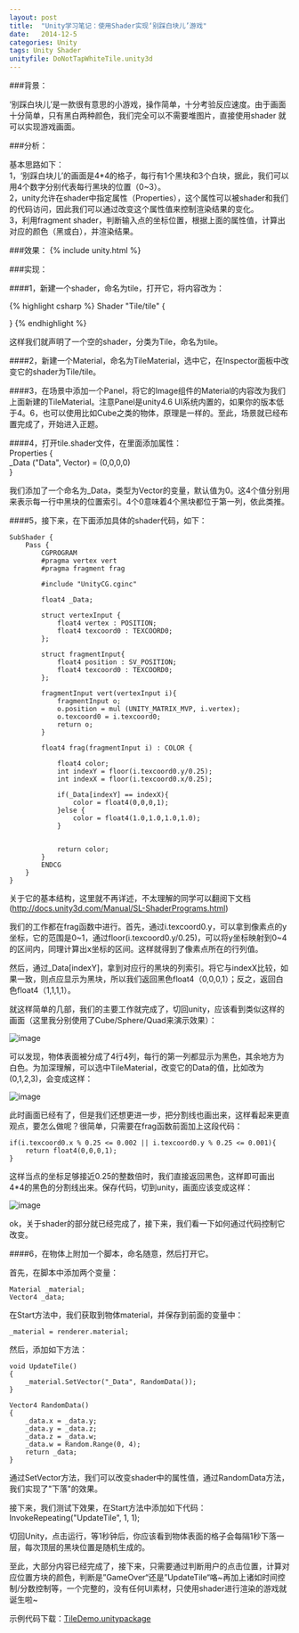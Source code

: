 ```yaml
---
layout: post
title:  "Unity学习笔记：使用Shader实现‘别踩白块儿’游戏"
date:   2014-12-5
categories: Unity
tags: Unity Shader
unityfile: DoNotTapWhiteTile.unity3d
---
```


###背景：

‘别踩白块儿’是一款很有意思的小游戏，操作简单，十分考验反应速度。由于画面十分简单，只有黑白两种颜色，我们完全可以不需要堆图片，直接使用shader
就可以实现游戏画面。<br>

###分析：

基本思路如下：<br>
1，‘别踩白块儿’的画面是4*4的格子，每行有1个黑块和3个白块，据此，我们可以用4个数字分别代表每行黑块的位置（0~3）。<br>
2，unity允许在shader中指定属性（Properties），这个属性可以被shader和我们的代码访问，因此我们可以通过改变这个属性值来控制渲染结果的变化。<br>
3，利用fragment shader，判断输入点的坐标位置，根据上面的属性值，计算出对应的颜色（黑或白），并渲染结果。<br>

###效果：
{% include unity.html %}

###实现：

####1，新建一个shader，命名为tile，打开它，将内容改为：

{% highlight csharp %}
Shader "Tile/tile" {

}
{% endhighlight %}

这样我们就声明了一个空的shader，分类为Tile，命名为tile。

####2，新建一个Material，命名为TileMaterial，选中它，在Inspector面板中改变它的shader为Tile/tile。

####3，在场景中添加一个Panel，将它的Image组件的Material的内容改为我们上面新建的TileMaterial。注意Panel是unity4.6 UI系统内置的，如果你的版本低于4。6，也可以使用比如Cube之类的物体，原理是一样的。至此，场景就已经布置完成了，开始进入正题。

####4，打开tile.shader文件，在里面添加属性：<br>
    Properties {<br>
        _Data ("Data", Vector) = (0,0,0,0)<br>
    }<br>

我们添加了一个命名为_Data，类型为Vector的变量，默认值为0。这4个值分别用来表示每一行中黑块的位置索引。4个0意味着4个黑块都位于第一列，依此类推。

####5，接下来，在下面添加具体的shader代码，如下：

    SubShader {
        Pass {
            CGPROGRAM
            #pragma vertex vert
            #pragma fragment frag

            #include "UnityCG.cginc"

            float4 _Data;

            struct vertexInput {
                float4 vertex : POSITION;
                float4 texcoord0 : TEXCOORD0;
            };

            struct fragmentInput{
                float4 position : SV_POSITION;
                float4 texcoord0 : TEXCOORD0;
            };

            fragmentInput vert(vertexInput i){
                fragmentInput o;
                o.position = mul (UNITY_MATRIX_MVP, i.vertex);
                o.texcoord0 = i.texcoord0;
                return o;
            }

            float4 frag(fragmentInput i) : COLOR {

                float4 color;
                int indexY = floor(i.texcoord0.y/0.25);
                int indexX = floor(i.texcoord0.x/0.25);

                if(_Data[indexY] == indexX){
                    color = float4(0,0,0,1);
                }else {
                    color = float4(1.0,1.0,1.0,1.0);
                }

                
                return color;
            }
            ENDCG
        }
    }

关于它的基本结构，这里就不再详述，不太理解的同学可以翻阅下文档  (http://docs.unity3d.com/Manual/SL-ShaderPrograms.html)


我们的工作都在frag函数中进行。首先，通过i.texcoord0.y，可以拿到像素点的y坐标，它的范围是0~1，通过floor(i.texcoord0.y/0.25)，可以将y坐标映射到0~4的区间内，同理计算出x坐标的区间。这样就得到了像素点所在的行列值。

然后，通过_Data[indexY]，拿到对应行的黑块的列索引。将它与indexX比较，如果一致，则点应显示为黑块，所以我们返回黑色float4（0,0,0,1）；反之，返回白色float4（1,1,1,1）。

就这样简单的几部，我们的主要工作就完成了，切回unity，应该看到类似这样的画面（这里我分别使用了Cube/Sphere/Quad来演示效果）：

![image](https://raw.githubusercontent.com/rugbbyli/rugbbyli.github.io/master/imgs/shader1.PNG)


可以发现，物体表面被分成了4行4列，每行的第一列都显示为黑色，其余地方为白色。为加深理解，可以选中TileMaterial，改变它的Data的值，比如改为(0,1,2,3)，会变成这样：

![image](https://raw.githubusercontent.com/rugbbyli/rugbbyli.github.io/master/imgs/shader2.PNG)

此时画面已经有了，但是我们还想更进一步，把分割线也画出来，这样看起来更直观点，要怎么做呢？很简单，只需要在frag函数前面加上这段代码：

    if(i.texcoord0.x % 0.25 <= 0.002 || i.texcoord0.y % 0.25 <= 0.001){
        return float4(0,0,0,1);
    }

这样当点的坐标足够接近0.25的整数倍时，我们直接返回黑色，这样即可画出4*4的黑色的分割线出来。保存代码，切到unity，画面应该变成这样：

![image](https://raw.githubusercontent.com/rugbbyli/rugbbyli.github.io/master/imgs/shader3.PNG)


ok，关于shader的部分就已经完成了，接下来，我们看一下如何通过代码控制它改变。

####6，在物体上附加一个脚本，命名随意，然后打开它。

首先，在脚本中添加两个变量：

    Material _material;
    Vector4 _data;

在Start方法中，我们获取到物体material，并保存到前面的变量中：

    _material = renderer.material;

然后，添加如下方法：

    void UpdateTile()
    {
        _material.SetVector("_Data", RandomData());
    }

    Vector4 RandomData()
    {
        _data.x = _data.y;
        _data.y = _data.z;
        _data.z = _data.w;
        _data.w = Random.Range(0, 4);
        return _data;
    }

通过SetVector方法，我们可以改变shader中的属性值，通过RandomData方法，我们实现了"下落"的效果。

接下来，我们测试下效果，在Start方法中添加如下代码：
    InvokeRepeating("UpdateTile", 1, 1);

切回Unity，点击运行，等1秒钟后，你应该看到物体表面的格子会每隔1秒下落一层，每次顶层的黑块位置是随机生成的。



至此，大部分内容已经完成了，接下来，只需要通过判断用户的点击位置，计算对应位置方块的颜色，判断是”GameOver“还是”UpdateTile“咯~再加上诸如时间控制/分数控制等，一个完整的，没有任何UI素材，只使用shader进行渲染的游戏就诞生啦~<br>

示例代码下载：[TileDemo.unitypackage](https://raw.githubusercontent.com/rugbbyli/rugbbyli.github.io/master/files/TileDemo.unitypackage "TileDemo.unitypackage")
